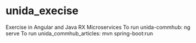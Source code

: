 # unida_execise
Exercise in Angular and Java RX Microservices
To run unida-commhub: ng serve
To run unida_commhub_articles: mvn spring-boot:run
